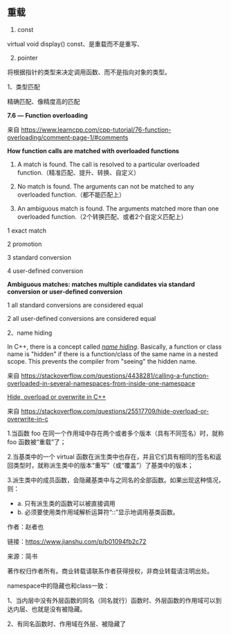 ## 重载

1. const

virtual void display() const、是重载而不是重写、

2. pointer

将根据指针的类型来决定调用函数、而不是指向对象的类型。



1、类型匹配

精确匹配、像精度高的匹配

 

**7.6** **—** **Function overloading**

 

来自 <https://www.learncpp.com/cpp-tutorial/76-function-overloading/comment-page-1/#comments> 

 

**How function calls are matched with overloaded functions**

 

1) A match is found. The call is resolved to a particular overloaded function.（精准匹配、提升、转换、自定义）

2) No match is found. The arguments can not be matched to any overloaded function.（都不能匹配上）

3) An ambiguous match is found. The arguments matched more than one overloaded function.（2个转换匹配、或者2个自定义匹配上）

 

1 exact match

2 promotion

3 standard conversion

4 user-defined conversion

 

**Ambiguous matches: matches multiple candidates via standard conversion or user-defined conversion**

1 all standard conversions are considered equal

2 all user-defined conversions are considered equal

 

 

2、name hiding

In C++, there is a concept called [*name hiding*](http://publib.boulder.ibm.com/infocenter/comphelp/v8v101/index.jsp?topic=%2Fcom.ibm.xlcpp8a.doc%2Flanguage%2Fref%2Fname_hiding.htm). Basically, a function or class name is "hidden" if there is a function/class of the same name in a nested scope. This prevents the compiler from "seeing" the hidden name.

 

来自 <https://stackoverflow.com/questions/4438281/calling-a-function-overloaded-in-several-namespaces-from-inside-one-namespace> 

 

[Hide, overload or overwrite in C++](https://stackoverflow.com/questions/25517709/hide-overload-or-overwrite-in-c)

 

来自 <https://stackoverflow.com/questions/25517709/hide-overload-or-overwrite-in-c> 

 

1.当函数 foo 在同一个作用域中存在两个或者多个版本（具有不同签名）时，就称 foo 函数被“重载”了；

2.当基类中的一个 virtual 函数在派生类中也存在，并且它们具有相同的签名和返回类型时，就称派生类中的版本“重写”（或“覆盖”）了基类中的版本；

3.派生类中的成员函数，会隐藏基类中与之同名的全部函数。如果出现这种情况，则：

- a. 只有派生类的函数可以被直接调用
- b.     必须要使用类作用域解析运算符“::”显示地调用基类函数。

 

作者：赵者也

链接：https://www.jianshu.com/p/b01094fb2c72

来源：简书

著作权归作者所有。商业转载请联系作者获得授权，非商业转载请注明出处。

 

namespace中的隐藏也和class一致：

1、当内层中没有外层函数的同名（同名就行）函数时、外层函数的作用域可以到达内层、也就是没有被隐藏。

2、有同名函数时、作用域在外层、被隐藏了
